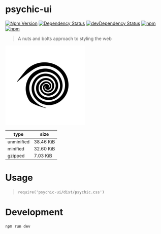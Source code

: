 # psychic-ui

[![Npm Version](https://img.shields.io/npm/v/psychic-ui.svg)](https://www.npmjs.com/package/psychic-ui)
[![Dependency Status](https://david-dm.org/gabrielcsapo/psychic-ui.svg)](https://david-dm.org/gabrielcsapo/psychic-ui)
[![devDependency Status](https://david-dm.org/gabrielcsapo/psychic-ui/dev-status.svg)](https://david-dm.org/gabrielcsapo/psychic-ui#info=devDependencies)
[![npm](https://img.shields.io/npm/dt/psychic-ui.svg)]()
[![npm](https://img.shields.io/npm/dm/psychic-ui.svg)]()

> A nuts and bolts approach to styling the web

<img src="./docs/assets/psychic-ui-logo.png" width="250"/>

| type | size |
|------|------|
| unminified| 38.46 KiB |
| minified | 32.60 KiB |
| gzipped | 7.03 KiB |

# Usage

> `require('psychic-ui/dist/psychic.css')`

# Development

```
npm run dev
```
